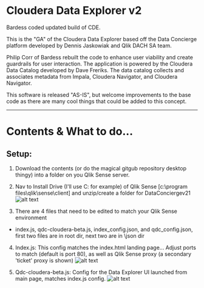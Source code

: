 # Cloudera Data Explorer v2
Bardess coded updated build of CDE.

This is the "GA" of the Cloudera Data Explorer based off the Data Concierge platform developed by Dennis Jaskowiak and Qlik DACH SA team.

Philip Corr of Bardess rebuilt the code to enhance user viability and create guardrails for user interaction. The application is powered by the Cloudera Data Catalog developed by Dave Freriks. The data catalog collects and associates metadata from Impala, Cloudera Navigator, and Cloudera Navigator.

This software is released "AS-IS", but welcome improvements to the base code as there are many cool things that could be added to this concept.

------------------------------------------------------------------------------------------

# Contents & What to do...

## Setup: 

1. Download the contents (or do the magical gitgub repository desktop thingy) into a folder on you Qlik Sense server.

2. Nav to Install Drive (I'll use C: for example) of Qlik Sense [c:\program files\qlik\sense\client] and unzip/create a folder for DataConciergev21
![alt text](https://github.com/Qlik-PE/ClouderaDataExplorer_v2/blob/master/img/install%20directory%20CDE.png "Install Image1")

3. There are 4 files that need to be edited to match your Qlik Sense environment  
  * index.js, qdc-cloudera-beta.js, index_config.json, and qdc_config.json, first two files are in root dir, next two are in \json dir  

4. Index.js: This config matches the index.html landing page... Adjust ports to match (default is port 80), as well as Qlik Sense proxy (a secondary 'ticket' proxy is shown)
![alt text](https://github.com/Qlik-PE/ClouderaDataExplorer_v2/blob/master/img/indexjs.png "Index.js")

5. Qdc-cloudera-beta.js: Config for the Data Explorer UI launched from main page, matches index.js config.
![alt text](https://github.com/Qlik-PE/ClouderaDataExplorer_v2/blob/master/img/qdc_cloudera.png "qdc-cloudera-beta.js")

